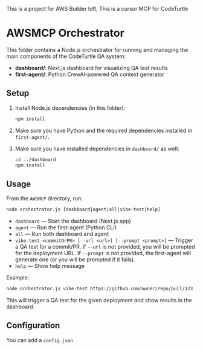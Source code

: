 This is a project for AWS Builder loft, This is a cursor MCP for CodeTurtle

# AWSMCP Orchestrator

This folder contains a Node.js orchestrator for running and managing the main components of the CodeTurtle QA system:

- **dashboard/**: Next.js dashboard for visualizing QA test results
- **first-agent/**: Python CrewAI-powered QA context generator

## Setup

1. Install Node.js dependencies (in this folder):
   ```bash
   npm install
   ```

2. Make sure you have Python and the required dependencies installed in `first-agent/`.

3. Make sure you have installed dependencies in `dashboard/` as well:
   ```bash
   cd ../dashboard
   npm install
   ```

## Usage

From the `AWSMCP` directory, run:

```bash
node orchestrator.js [dashboard|agent|all|vibe-test|help]
```

- `dashboard` — Start the dashboard (Next.js app)
- `agent`     — Run the first-agent (Python CLI)
- `all`       — Run both dashboard and agent
- `vibe-test <commitOrPR> [--url <url>] [--prompt <prompt>]` — Trigger a QA test for a commit/PR. If `--url` is not provided, you will be prompted for the deployment URL. If `--prompt` is not provided, the first-agent will generate one (or you will be prompted if it fails).
- `help`      — Show help message

Example:
```bash
node orchestrator.js vibe-test https://github.com/owner/repo/pull/123 --url https://myapp-pr-123.vercel.app
```

This will trigger a QA test for the given deployment and show results in the dashboard.

## Configuration

You can add a `config.json`